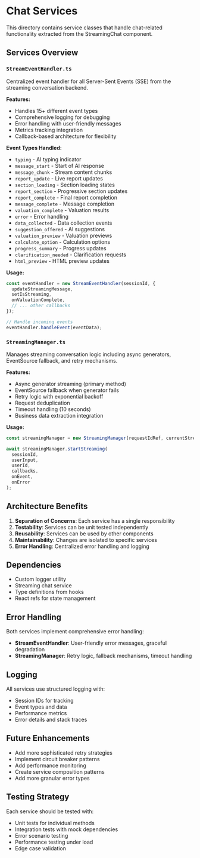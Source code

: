# Chat Services

This directory contains service classes that handle chat-related functionality extracted from the StreamingChat component.

## Services Overview

### `StreamEventHandler.ts`
Centralized event handler for all Server-Sent Events (SSE) from the streaming conversation backend.

**Features:**
- Handles 15+ different event types
- Comprehensive logging for debugging
- Error handling with user-friendly messages
- Metrics tracking integration
- Callback-based architecture for flexibility

**Event Types Handled:**
- `typing` - AI typing indicator
- `message_start` - Start of AI response
- `message_chunk` - Stream content chunks
- `report_update` - Live report updates
- `section_loading` - Section loading states
- `report_section` - Progressive section updates
- `report_complete` - Final report completion
- `message_complete` - Message completion
- `valuation_complete` - Valuation results
- `error` - Error handling
- `data_collected` - Data collection events
- `suggestion_offered` - AI suggestions
- `valuation_preview` - Valuation previews
- `calculate_option` - Calculation options
- `progress_summary` - Progress updates
- `clarification_needed` - Clarification requests
- `html_preview` - HTML preview updates

**Usage:**
```typescript
const eventHandler = new StreamEventHandler(sessionId, {
  updateStreamingMessage,
  setIsStreaming,
  onValuationComplete,
  // ... other callbacks
});

// Handle incoming events
eventHandler.handleEvent(eventData);
```

### `StreamingManager.ts`
Manages streaming conversation logic including async generators, EventSource fallback, and retry mechanisms.

**Features:**
- Async generator streaming (primary method)
- EventSource fallback when generator fails
- Retry logic with exponential backoff
- Request deduplication
- Timeout handling (10 seconds)
- Business data extraction integration

**Usage:**
```typescript
const streamingManager = new StreamingManager(requestIdRef, currentStreamingMessageRef);

await streamingManager.startStreaming(
  sessionId,
  userInput,
  userId,
  callbacks,
  onEvent,
  onError
);
```

## Architecture Benefits

1. **Separation of Concerns**: Each service has a single responsibility
2. **Testability**: Services can be unit tested independently
3. **Reusability**: Services can be used by other components
4. **Maintainability**: Changes are isolated to specific services
5. **Error Handling**: Centralized error handling and logging

## Dependencies

- Custom logger utility
- Streaming chat service
- Type definitions from hooks
- React refs for state management

## Error Handling

Both services implement comprehensive error handling:

- **StreamEventHandler**: User-friendly error messages, graceful degradation
- **StreamingManager**: Retry logic, fallback mechanisms, timeout handling

## Logging

All services use structured logging with:
- Session IDs for tracking
- Event types and data
- Performance metrics
- Error details and stack traces

## Future Enhancements

- Add more sophisticated retry strategies
- Implement circuit breaker patterns
- Add performance monitoring
- Create service composition patterns
- Add more granular error types

## Testing Strategy

Each service should be tested with:
- Unit tests for individual methods
- Integration tests with mock dependencies
- Error scenario testing
- Performance testing under load
- Edge case validation

